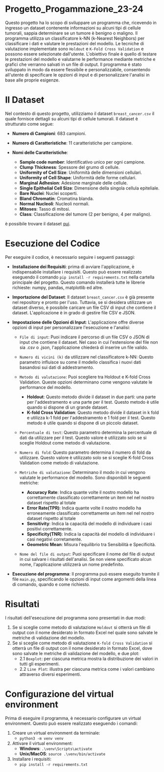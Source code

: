 # Progetto_Progammazione_23-24
Questo progetto ha lo scopo di sviluppare un programma che, ricevendo in ingresso un dataset contenente informazioni su alcuni tipi di cellule tumorali, sappia determinare se un tumore è benigno o maligno. Il programma utilizza un classificatore k-NN (k-Nearest Neighbors) per classificare i dati e valutare le prestazioni del modello. Le tecniche di valutazione implementate sono `Holdout` e `K-Fold Cross Validation` e possono essere selezionate dall'utente. L'obiettivo finale è quello di testare le prestazioni del modello e valutarne le performance mediante metriche e grafici che verranno salvati in un file di output. Il programma è stato sviluppato in modo da essere flessibile e personalizzabile, consentendo all'utente di specificare le opzioni di input e di personalizzare l'analisi in base alle proprie esigenze.



# Il Dataset 
Nel contesto di questo progetto, utilizziamo il dataset `breast_cancer.csv` il quale fornisce dettagli su alcuni tipi di cellule tumorali. Il dataset è strutturato come segue:

- **Numero di Campioni**: 683 campioni.

- **Numero di Caratteristiche**: 11 caratteristiche per campione.

- **Nomi delle Caratteristiche**:

  - **Sample code number**: Identificativo unico per ogni campione.
  - **Clump Thickness**: Spessore del grumo di cellule.
  - **Uniformity of Cell Size**: Uniformità delle dimensioni cellulari.
  - **Uniformity of Cell Shape**: Uniformità delle forme cellulari.
  - **Marginal Adhesion**: Adesione marginale delle cellule.
  - **Single Epithelial Cell Size**: Dimensione della singola cellula epiteliale.
  - **Bare Nuclei**: Nuclei scoperti.
  - **Bland Chromatin**: Cromatina blanda.
  - **Normal Nucleoli**: Nucleoli normali.
  - **Mitoses**: Tasso di mitosi.
  - **Class**: Classificazione del tumore (2 per benigno, 4 per maligno).
 
è possibile trovare il dataset [qui](https://raw.githubusercontent.com/Mattia-Castiello/Progetto_Progammazione_23-24/main/breast_cancer.csv).

# Esecuzione  del Codice
Per eseguire il codice, è necessario seguire i seguenti passaggi:

- **Installazione dei Requisiti**: prima di avviare l'applicazione, è indispensabile installare i requisiti. Questo può essere realizzato eseguendo il comando `pip install -r requirements.txt` nella cartella principale del progetto. Questo comando installerà tutte le librerie richieste: numpy, pandas, matplotlib ed altre.

- **Importazione del Dataset**: Il dataset `breast_cancer.csv` è già presente nel repository e pronto per l'uso. Tuttavia, se si desidera utilizzare un dataset diverso, è possibile caricare un file CSV di input che contiene il dataset. L'applicazione è in grado di gestire file CSV e JSON.

- **Impostazione delle Opzioni di Input**: L'applicazione offre diverse opzioni di input per personalizzare l'esecuzione e l'analisi:

  - `File di input`: Puoi indicare il percorso di un file CSV o JSON di input che contiene il dataset. Nel caso in cui l'estensione del file non sia .csv o .json, l'applicazione chiederà di inserire un file valido.

  - `Numero di vicini (k)` da utilizzare nel classificatore k-NN: Questo parametro influisce su come il modello classifica i nuovi dati basandosi sui dati di addestramento.
  - `Metodo di valutazione`: Puoi scegliere tra Holdout e K-fold Cross Validation. Queste opzioni determinano come vengono valutate le performance del modello.
    - **Holdout**: Questo metodo divide il dataset in due parti: una parte per l'addestramento e una parte per il test. Questo metodo è utile quando si dispone di un grande dataset.
    - **K-fold Cross Validation**: Questo metodo divide il dataset in k fold e utilizza k-1 fold per l'addestramento e 1 fold per il test. Questo metodo è utile quando si dispone di un piccolo dataset.
  - `Percentuale di test`: Questo parametro determina la percentuale di dati da utilizzare per il test. Questo valore è utilizzato solo se si sceglie Holdout come metodo di valutazione.
  - `Numero di fold`: Questo parametro determina il numero di fold da utilizzare. Questo valore è utilizzato solo se si sceglie K-fold Cross Validation come metodo di valutazione.
  - `Metriche di valutazione`: Determinano il modo in cui vengono valutate le performance del modello. Sono disponibili le seguenti metriche:
    - **Accuracy Rate**: Indica quante volte il nostro modello ha correttamente classificato correttamente un item nel nel nostro dataset rispetto al totale
    - **Error Rate(TPR)**: Indica quante volte il nostro modello ha erroneamente classificato correttamente un item nel nel nostro dataset rispetto al totale
    - **Sensitivity**: Indica la capacità del modello di individuare i casi positivi correttamente.
    - **Specificity(TNR)**: Indica la capacità del modello di individuare i casi negativi corretamente.
    - **Geometric Mean**: Misura l'equilibrio tra Sensibilità e Specificità.
  - `Nome del file di output`: Puoi specificare il nome del file di output in cui salvare i risultati dell'analisi. Se non viene specificato alcun nome, l'applicazione utilizzerà un nome predefinito.

- **Esecuzione del programma**: Il programma può essere eseguito tramite il file `main.py`, specificando le opzioni di input come argomenti della linea di comando, quando e come richiesto.

# Risultati
I risultati dell'esecuzione del programma sono presentati in due modi:
1) Se si sceglie come metodo di valutazione `Holdout` si otterrà un file di output con il nome desiderato in formato Excel nel quale sono salvate le metriche di validazione del modello.
2) Se si sceglie come metodo di valutazione `K-fold Cross Validation` si otterrà un file di output con il nome desiderato in formato Excel, dove sono salvate le metriche di validazione del modello, e due plot:
   - 2.1 `Boxplot`: per ciascuna metrica mostra la distribuzione dei valori in tutti gli esperimenti.
   - 2.2 `Line Plot`: illustra per ciascuna metrica come i valori cambiano attraverso diversi esperimenti.

# Configurazione del virtual environment
Prima di eseguire il programma, è necessario configurare un virtual environment. Questo può essere realizzato eseguendo i comandi:
1) Creare un virtual environment da terminale:
   - `python3 -m venv venv`
2) Attivare il virtual environment:
   - **Windows**: `.\venv\Scripts\activate`
   - **Unix/MacOS**: `source .\venv/bin/activate`
3) Installare i requisiti:
   - `pip install -r requirements.txt`


